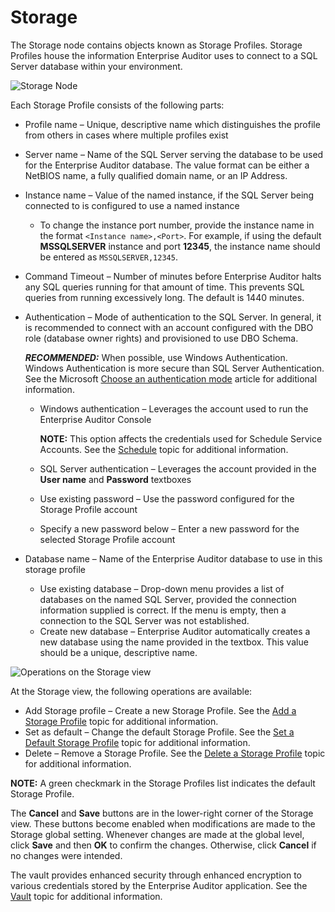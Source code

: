 # Storage

The Storage node contains objects known as Storage Profiles. Storage Profiles house the information
Enterprise Auditor uses to connect to a SQL Server database within your environment.

![Storage Node](/img/versioned_docs/accessanalyzer_11.6/accessanalyzer/admin/settings/storage/storage.webp)

Each Storage Profile consists of the following parts:

- Profile name – Unique, descriptive name which distinguishes the profile from others in cases where
  multiple profiles exist
- Server name – Name of the SQL Server serving the database to be used for the Enterprise Auditor
  database. The value format can be either a NetBIOS name, a fully qualified domain name, or an IP
  Address.
- Instance name – Value of the named instance, if the SQL Server being connected to is configured to
  use a named instance

    - To change the instance port number, provide the instance name in the format
      `<Instance name>,<Port>`. For example, if using the default **MSSQLSERVER** instance and port
      **12345**, the instance name should be entered as `MSSQLSERVER,12345`.

- Command Timeout – Number of minutes before Enterprise Auditor halts any SQL queries running for
  that amount of time. This prevents SQL queries from running excessively long. The default is 1440
  minutes.
- Authentication – Mode of authentication to the SQL Server. In general, it is recommended to
  connect with an account configured with the DBO role (database owner rights) and provisioned to
  use DBO Schema.

    **_RECOMMENDED:_** When possible, use Windows Authentication. Windows Authentication is more
    secure than SQL Server Authentication. See the Microsoft
    [Choose an authentication mode](https://learn.microsoft.com/en-us/sql/relational-databases/security/choose-an-authentication-mode) article
    for additional information.

    - Windows authentication – Leverages the account used to run the Enterprise Auditor Console

        **NOTE:** This option affects the credentials used for Schedule Service Accounts. See the
        [Schedule](/docs/accessanalyzer/11.6/accessanalyzer/admin/settings/schedule.md)
        topic for additional information.

    - SQL Server authentication – Leverages the account provided in the **User name** and
      **Password** textboxes
    - Use existing password – Use the password configured for the Storage Profile account
    - Specify a new password below – Enter a new password for the selected Storage Profile account

- Database name – Name of the Enterprise Auditor database to use in this storage profile

    - Use existing database – Drop-down menu provides a list of databases on the named SQL Server,
      provided the connection information supplied is correct. If the menu is empty, then a
      connection to the SQL Server was not established.
    - Create new database – Enterprise Auditor automatically creates a new database using the name
      provided in the textbox. This value should be a unique, descriptive name.

![Operations on the Storage view](/img/versioned_docs/accessanalyzer_11.6/accessanalyzer/admin/settings/storage/storageoperations.webp)

At the Storage view, the following operations are available:

- Add Storage profile – Create a new Storage Profile. See the
  [Add a Storage Profile](/docs/accessanalyzer/11.6/accessanalyzer/admin/settings/storage/add.md)
  topic for additional information.
- Set as default – Change the default Storage Profile. See the
  [Set a Default Storage Profile](/docs/accessanalyzer/11.6/accessanalyzer/admin/settings/storage/default.md)
  topic for additional information.
- Delete – Remove a Storage Profile. See the
  [Delete a Storage Profile](/docs/accessanalyzer/11.6/accessanalyzer/admin/settings/storage/delete.md)
  topic for additional information.

**NOTE:** A green checkmark in the Storage Profiles list indicates the default Storage Profile.

The **Cancel** and **Save** buttons are in the lower-right corner of the Storage view. These buttons
become enabled when modifications are made to the Storage global setting. Whenever changes are made
at the global level, click **Save** and then **OK** to confirm the changes. Otherwise, click
**Cancel** if no changes were intended.

The vault provides enhanced security through enhanced encryption to various credentials stored by
the Enterprise Auditor application. See the
[Vault](/docs/accessanalyzer/11.6/accessanalyzer/admin/settings/application/vault.md)
topic for additional information.
